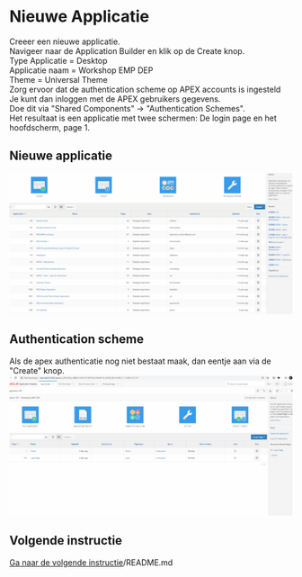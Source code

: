 # Nieuwe Applicatie
Creeer een nieuwe applicatie.</br>
Navigeer naar de Application Builder en klik op de Create knop.</br>
Type Applicatie = Desktop</br>
Applicatie naam = Workshop EMP DEP </br>
Theme = Universal Theme </br>
Zorg ervoor dat de authentication scheme op APEX accounts is ingesteld</br>
Je kunt dan inloggen met de APEX gebruikers gegevens.</br>
Doe dit via "Shared Components" → "Authentication Schemes".</br>
Het resultaat is een applicatie met twee schermen: De login page en het hoofdscherm, page 1.</br>

## Nieuwe applicatie
![Nieuwe applicatie](createApp.gif)

## Authentication scheme
Als de apex authenticatie nog niet bestaat maak, dan eentje aan via de "Create" knop.</br>
![Authentication Scheme](authSchemes.gif)


## Volgende instructie
[Ga naar de volgende instructie](/../../../Apex-Workshops/ASW-1-QuickRefresh/instructions/2.basics/2.1.classicReportsForms)/README.md

